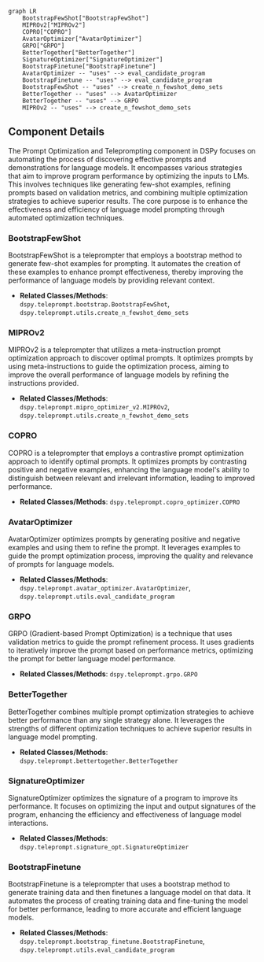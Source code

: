```mermaid
graph LR
    BootstrapFewShot["BootstrapFewShot"]
    MIPROv2["MIPROv2"]
    COPRO["COPRO"]
    AvatarOptimizer["AvatarOptimizer"]
    GRPO["GRPO"]
    BetterTogether["BetterTogether"]
    SignatureOptimizer["SignatureOptimizer"]
    BootstrapFinetune["BootstrapFinetune"]
    AvatarOptimizer -- "uses" --> eval_candidate_program
    BootstrapFinetune -- "uses" --> eval_candidate_program
    BootstrapFewShot -- "uses" --> create_n_fewshot_demo_sets
    BetterTogether -- "uses" --> AvatarOptimizer
    BetterTogether -- "uses" --> GRPO
    MIPROv2 -- "uses" --> create_n_fewshot_demo_sets
```

## Component Details

The Prompt Optimization and Teleprompting component in DSPy focuses on automating the process of discovering effective prompts and demonstrations for language models. It encompasses various strategies that aim to improve program performance by optimizing the inputs to LMs. This involves techniques like generating few-shot examples, refining prompts based on validation metrics, and combining multiple optimization strategies to achieve superior results. The core purpose is to enhance the effectiveness and efficiency of language model prompting through automated optimization techniques.

### BootstrapFewShot
BootstrapFewShot is a teleprompter that employs a bootstrap method to generate few-shot examples for prompting. It automates the creation of these examples to enhance prompt effectiveness, thereby improving the performance of language models by providing relevant context.
- **Related Classes/Methods**: `dspy.teleprompt.bootstrap.BootstrapFewShot`, `dspy.teleprompt.utils.create_n_fewshot_demo_sets`

### MIPROv2
MIPROv2 is a teleprompter that utilizes a meta-instruction prompt optimization approach to discover optimal prompts. It optimizes prompts by using meta-instructions to guide the optimization process, aiming to improve the overall performance of language models by refining the instructions provided.
- **Related Classes/Methods**: `dspy.teleprompt.mipro_optimizer_v2.MIPROv2`, `dspy.teleprompt.utils.create_n_fewshot_demo_sets`

### COPRO
COPRO is a teleprompter that employs a contrastive prompt optimization approach to identify optimal prompts. It optimizes prompts by contrasting positive and negative examples, enhancing the language model's ability to distinguish between relevant and irrelevant information, leading to improved performance.
- **Related Classes/Methods**: `dspy.teleprompt.copro_optimizer.COPRO`

### AvatarOptimizer
AvatarOptimizer optimizes prompts by generating positive and negative examples and using them to refine the prompt. It leverages examples to guide the prompt optimization process, improving the quality and relevance of prompts for language models.
- **Related Classes/Methods**: `dspy.teleprompt.avatar_optimizer.AvatarOptimizer`, `dspy.teleprompt.utils.eval_candidate_program`

### GRPO
GRPO (Gradient-based Prompt Optimization) is a technique that uses validation metrics to guide the prompt refinement process. It uses gradients to iteratively improve the prompt based on performance metrics, optimizing the prompt for better language model performance.
- **Related Classes/Methods**: `dspy.teleprompt.grpo.GRPO`

### BetterTogether
BetterTogether combines multiple prompt optimization strategies to achieve better performance than any single strategy alone. It leverages the strengths of different optimization techniques to achieve superior results in language model prompting.
- **Related Classes/Methods**: `dspy.teleprompt.bettertogether.BetterTogether`

### SignatureOptimizer
SignatureOptimizer optimizes the signature of a program to improve its performance. It focuses on optimizing the input and output signatures of the program, enhancing the efficiency and effectiveness of language model interactions.
- **Related Classes/Methods**: `dspy.teleprompt.signature_opt.SignatureOptimizer`

### BootstrapFinetune
BootstrapFinetune is a teleprompter that uses a bootstrap method to generate training data and then finetunes a language model on that data. It automates the process of creating training data and fine-tuning the model for better performance, leading to more accurate and efficient language models.
- **Related Classes/Methods**: `dspy.teleprompt.bootstrap_finetune.BootstrapFinetune`, `dspy.teleprompt.utils.eval_candidate_program`
